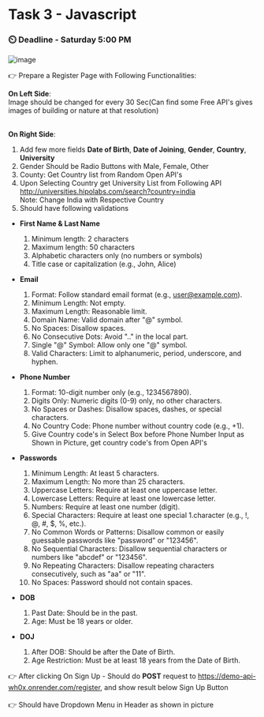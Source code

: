 # Task 3 - Javascript

### ⏲️ Deadline - Saturday 5:00 PM

![image](https://github.com/sampath99999/CodeSchool-2.0-Batch-1/assets/112122835/fc1c7a33-227b-41ae-849b-462ff3f19dda)


👉 Prepare a Register Page with Following Functionalities:<br>

**On Left Side**:<br> Image should be changed for every 30 Sec(Can find some Free API's gives images of building or nature at that resolution)<br><br>

**On Right Side**:<br>

1.  Add few more fields **Date of Birth**, **Date of Joining**, **Gender**, **Country**, **University**
1.  Gender Should be Radio Buttons with Male, Female, Other
1.  County: Get Country list from Random Open API's
1.  Upon Selecting Country get University List from Following API
    <br> http://universities.hipolabs.com/search?country=india
    <br>Note: Change India with Respective Country
1.  Should have following validations

-   **First Name & Last Name**<br>

    1. Minimum length: 2 characters<br>
    1. Maximum length: 50 characters<br>
    1. Alphabetic characters only (no numbers or symbols)<br>
    1. Title case or capitalization (e.g., John, Alice)

-   **Email**<br>

    1. Format: Follow standard email format (e.g., user@example.com).<br>
    1. Minimum Length: Not empty.<br>
    1. Maximum Length: Reasonable limit.<br>
    1. Domain Name: Valid domain after "@" symbol.<br>
    1. No Spaces: Disallow spaces.<br>
    1. No Consecutive Dots: Avoid ".." in the local part.<br>
    1. Single "@" Symbol: Allow only one "@" symbol.<br>
    1. Valid Characters: Limit to alphanumeric, period, underscore, and hyphen.<br>

-   **Phone Number**<br>

    1. Format: 10-digit number only (e.g., 1234567890).<br>
    1. Digits Only: Numeric digits (0-9) only, no other characters.<br>
    1. No Spaces or Dashes: Disallow spaces, dashes, or special characters.<br>
    1. No Country Code: Phone number without country code (e.g., +1).<br>
    1. Give Country code's in Select Box before Phone Number Input as Shown in Picture, get country code's from Open API's

-   **Passwords**<br>

    1. Minimum Length: At least 5 characters.<br>
    1. Maximum Length: No more than 25 characters.<br>
    1. Uppercase Letters: Require at least one uppercase letter.<br>
    1. Lowercase Letters: Require at least one lowercase letter.<br>
    1. Numbers: Require at least one number (digit).<br>
    1. Special Characters: Require at least one special 1.character (e.g., !, @, #, $, %, etc.).<br>
    1. No Common Words or Patterns: Disallow common or easily guessable passwords like "password" or "123456".<br>
    1. No Sequential Characters: Disallow sequential characters or numbers like "abcdef" or "123456".<br>
    1. No Repeating Characters: Disallow repeating characters consecutively, such as "aa" or "11".<br>
    1. No Spaces: Password should not contain spaces.<br>

-   **DOB**<br>
    1. Past Date: Should be in the past.<br>
    1. Age: Must be 18 years or older.<br>
-   **DOJ**<br>
    1. After DOB: Should be after the Date of Birth.<br>
    1. Age Restriction: Must be at least 18 years from the Date of Birth.

👉 After clicking On Sign Up - Should do <b>POST</b> request to https://demo-api-wh0x.onrender.com/register, and show result below Sign Up Button <br><br>
👉 Should have Dropdown Menu in Header as shown in picture 
